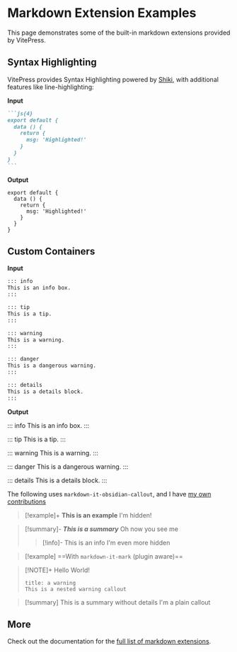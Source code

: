 # Markdown Extension Examples

This page demonstrates some of the built-in markdown extensions provided by VitePress.

## Syntax Highlighting

VitePress provides Syntax Highlighting powered by [Shiki](https://github.com/shikijs/shiki), with additional features like line-highlighting:

**Input**

````md
```js{4}
export default {
  data () {
    return {
      msg: 'Highlighted!'
    }
  }
}
```
````

**Output**

```js{4}
export default {
  data () {
    return {
      msg: 'Highlighted!'
    }
  }
}
```

## Custom Containers

**Input**

```md
::: info
This is an info box.
:::

::: tip
This is a tip.
:::

::: warning
This is a warning.
:::

::: danger
This is a dangerous warning.
:::

::: details
This is a details block.
:::
```

**Output**

::: info
This is an info box.
:::

::: tip
This is a tip.
:::

::: warning
This is a warning.
:::

::: danger
This is a dangerous warning.
:::

::: details
This is a details block.
:::

The following uses `markdown-it-obsidian-callout`, and I have [my own contributions](https://github.com/ebullient/markdown-it-obsidian-callouts/pull/62)

> [!example]+ **This is an example**
> I'm hidden!

> [!summary]- ***This is a summary***
> Oh now you see me
> > [!info]- This is an info
> > I'm even more hidden

> [!example] ==With `markdown-it-mark` (plugin aware)==

> [!NOTE]+
> Hello World!
> ~~~ad-warning
> title: a warning
> This is a nested warning callout
> ~~~

> [!summary] This is a summary without details
> I'm a plain callout

## More

Check out the documentation for the [full list of markdown extensions](https://vitepress.dev/guide/markdown).
